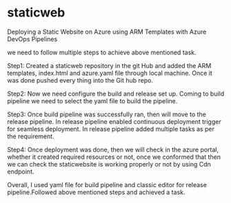 # staticweb
 Deploying a Static Website on Azure using ARM Templates with Azure DevOps Pipelines 

we need to follow multiple steps to achieve above mentioned task.

Step1: Created a staticweb repository in the git Hub and added the ARM templates, index.html and azure.yaml file through local machine. Once it was done pushed every thing into the Git hub repo.

Step2: Now we need configure the build and release set up. Coming to build pipeline we need to select the yaml file to build the pipeline.

Step3: Once build pipeline was successfully ran, then will move to the release pipeline. In release pipeline enabled continuous deployment trigger for seamless deployment. In release pipeline added multiple tasks as per the requirement.

Step4: Once deployment was done, then we will check in the azure portal, whether it created required resources or not, once we conformed that then we can check the staticwebsite is working properly or not by using Cdn endpoint. 

Overall, I used yaml file for build pipeline and classic editor for release pipeline.Followed above mentioned steps and achieved a task.